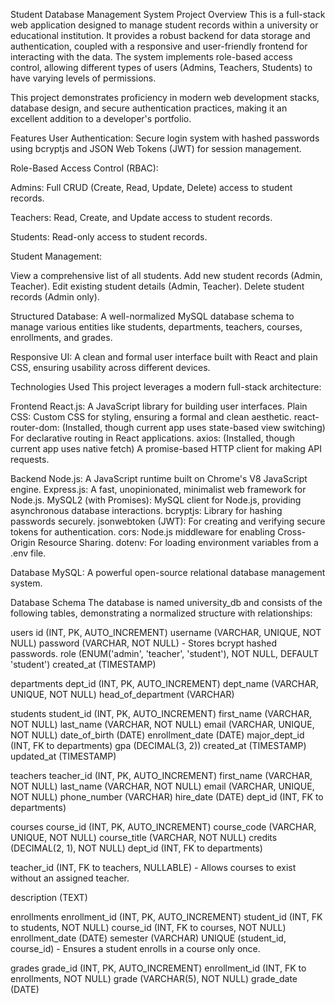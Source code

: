 Student Database Management System
Project Overview
This is a full-stack web application designed to manage student records within a university or educational institution. It provides a robust backend for data storage and authentication, coupled with a responsive and user-friendly frontend for interacting with the data. The system implements role-based access control, allowing different types of users (Admins, Teachers, Students) to have varying levels of permissions.

This project demonstrates proficiency in modern web development stacks, database design, and secure authentication practices, making it an excellent addition to a developer's portfolio.

Features
User Authentication: Secure login system with hashed passwords using bcryptjs and JSON Web Tokens (JWT) for session management.

Role-Based Access Control (RBAC):

Admins: Full CRUD (Create, Read, Update, Delete) access to student records.

Teachers: Read, Create, and Update access to student records.

Students: Read-only access to student records.

Student Management:

View a comprehensive list of all students.
Add new student records (Admin, Teacher).
Edit existing student details (Admin, Teacher).
Delete student records (Admin only).

Structured Database: A well-normalized MySQL database schema to manage various entities like students, departments, teachers, courses, enrollments, and grades.

Responsive UI: A clean and formal user interface built with React and plain CSS, ensuring usability across different devices.

Technologies Used
This project leverages a modern full-stack architecture:

Frontend
React.js: A JavaScript library for building user interfaces.
Plain CSS: Custom CSS for styling, ensuring a formal and clean aesthetic.
react-router-dom: (Installed, though current app uses state-based view switching) For declarative routing in React applications.
axios: (Installed, though current app uses native fetch) A promise-based HTTP client for making API requests.

Backend
Node.js: A JavaScript runtime built on Chrome's V8 JavaScript engine.
Express.js: A fast, unopinionated, minimalist web framework for Node.js.
MySQL2 (with Promises): MySQL client for Node.js, providing asynchronous database interactions.
bcryptjs: Library for hashing passwords securely.
jsonwebtoken (JWT): For creating and verifying secure tokens for authentication.
cors: Node.js middleware for enabling Cross-Origin Resource Sharing.
dotenv: For loading environment variables from a .env file.

Database
MySQL: A powerful open-source relational database management system.

Database Schema
The database is named university_db and consists of the following tables, demonstrating a normalized structure with relationships:

users
id (INT, PK, AUTO_INCREMENT)
username (VARCHAR, UNIQUE, NOT NULL)
password (VARCHAR, NOT NULL) - Stores bcrypt hashed passwords.
role (ENUM('admin', 'teacher', 'student'), NOT NULL, DEFAULT 'student')
created_at (TIMESTAMP)

departments
dept_id (INT, PK, AUTO_INCREMENT)
dept_name (VARCHAR, UNIQUE, NOT NULL)
head_of_department (VARCHAR)

students
student_id (INT, PK, AUTO_INCREMENT)
first_name (VARCHAR, NOT NULL)
last_name (VARCHAR, NOT NULL)
email (VARCHAR, UNIQUE, NOT NULL)
date_of_birth (DATE)
enrollment_date (DATE)
major_dept_id (INT, FK to departments)
gpa (DECIMAL(3, 2))
created_at (TIMESTAMP)
updated_at (TIMESTAMP)

teachers
teacher_id (INT, PK, AUTO_INCREMENT)
first_name (VARCHAR, NOT NULL)
last_name (VARCHAR, NOT NULL)
email (VARCHAR, UNIQUE, NOT NULL)
phone_number (VARCHAR)
hire_date (DATE)
dept_id (INT, FK to departments)

courses
course_id (INT, PK, AUTO_INCREMENT)
course_code (VARCHAR, UNIQUE, NOT NULL)
course_title (VARCHAR, NOT NULL)
credits (DECIMAL(2, 1), NOT NULL)
dept_id (INT, FK to departments)

teacher_id (INT, FK to teachers, NULLABLE) - Allows courses to exist without an assigned teacher.

description (TEXT)

enrollments
enrollment_id (INT, PK, AUTO_INCREMENT)
student_id (INT, FK to students, NOT NULL)
course_id (INT, FK to courses, NOT NULL)
enrollment_date (DATE)
semester (VARCHAR)
UNIQUE (student_id, course_id) - Ensures a student enrolls in a course only once.

grades
grade_id (INT, PK, AUTO_INCREMENT)
enrollment_id (INT, FK to enrollments, NOT NULL)
grade (VARCHAR(5), NOT NULL)
grade_date (DATE)


